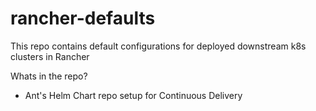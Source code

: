 # rancher-defaults

This repo contains default configurations for deployed downstream k8s clusters in Rancher

Whats in the repo?
  - Ant's Helm Chart repo setup for Continuous Delivery
